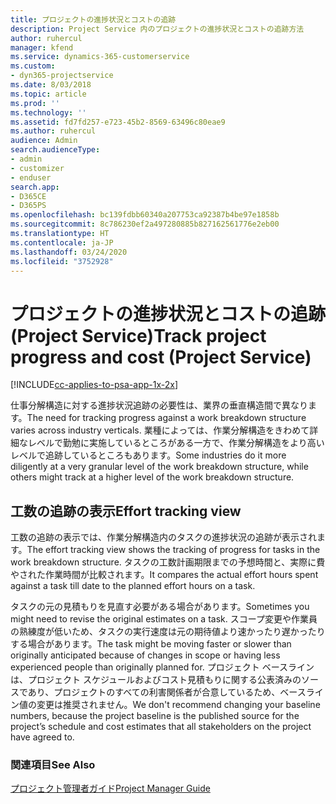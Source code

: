 ```yaml
---
title: プロジェクトの進捗状況とコストの追跡
description: Project Service 内のプロジェクトの進捗状況とコストの追跡方法
author: ruhercul
manager: kfend
ms.service: dynamics-365-customerservice
ms.custom:
- dyn365-projectservice
ms.date: 8/03/2018
ms.topic: article
ms.prod: ''
ms.technology: ''
ms.assetid: fd7fd257-e723-45b2-8569-63496c80eae9
ms.author: ruhercul
audience: Admin
search.audienceType:
- admin
- customizer
- enduser
search.app:
- D365CE
- D365PS
ms.openlocfilehash: bc139fdbb60340a207753ca92387b4be97e1858b
ms.sourcegitcommit: 8c786230ef2a497280885b827162561776e2eb00
ms.translationtype: HT
ms.contentlocale: ja-JP
ms.lasthandoff: 03/24/2020
ms.locfileid: "3752928"
---
```

# <a name="track-project-progress-and-cost-project-service"></a><span data-ttu-id="d5530-103">プロジェクトの進捗状況とコストの追跡 (Project Service)</span><span class="sxs-lookup"><span data-stu-id="d5530-103">Track project progress and cost (Project Service)</span></span>

[!INCLUDE[cc-applies-to-psa-app-1x-2x](../includes/cc-applies-to-psa-app-1x-2x.md)]

<span data-ttu-id="d5530-104">仕事分解構造に対する進捗状況追跡の必要性は、業界の垂直構造間で異なります。</span><span class="sxs-lookup"><span data-stu-id="d5530-104">The need for tracking progress against a work breakdown structure varies across industry verticals.</span></span> <span data-ttu-id="d5530-105">業種によっては、作業分解構造をきわめて詳細なレベルで勤勉に実施しているところがある一方で、作業分解構造をより高いレベルで追跡しているところもあります。</span><span class="sxs-lookup"><span data-stu-id="d5530-105">Some industries do it more diligently at a very granular level of the work breakdown structure, while others might track at a higher level of the work breakdown structure.</span></span>  
  
## <a name="effort-tracking-view"></a><span data-ttu-id="d5530-106">工数の追跡の表示</span><span class="sxs-lookup"><span data-stu-id="d5530-106">Effort tracking view</span></span>  
<span data-ttu-id="d5530-107">工数の追跡の表示では、作業分解構造内のタスクの進捗状況の追跡が表示されます。</span><span class="sxs-lookup"><span data-stu-id="d5530-107">The effort tracking view shows the tracking of progress for tasks in the work breakdown structure.</span></span> <span data-ttu-id="d5530-108">タスクの工数計画期限までの予想時間と、実際に費やされた作業時間が比較されます。</span><span class="sxs-lookup"><span data-stu-id="d5530-108">It compares the actual effort hours spent against a task till date to the planned effort hours on a task.</span></span>  
  
<span data-ttu-id="d5530-109">タスクの元の見積もりを見直す必要がある場合があります。</span><span class="sxs-lookup"><span data-stu-id="d5530-109">Sometimes you might need to revise the original estimates on a task.</span></span> <span data-ttu-id="d5530-110">スコープ変更や作業員の熟練度が低いため、タスクの実行速度は元の期待値より速かったり遅かったりする場合があります。</span><span class="sxs-lookup"><span data-stu-id="d5530-110">The task might be moving faster or slower than originally anticipated because of changes in scope or having less experienced people than originally planned for.</span></span> <span data-ttu-id="d5530-111">プロジェクト ベースラインは、プロジェクト スケジュールおよびコスト見積もりに関する公表済みのソースであり、プロジェクトのすべての利害関係者が合意しているため、ベースライン値の変更は推奨されません。</span><span class="sxs-lookup"><span data-stu-id="d5530-111">We don't recommend changing your baseline numbers, because the project baseline is the published source for the project’s schedule and cost estimates that all stakeholders on the project have agreed to.</span></span>  
  
### <a name="see-also"></a><span data-ttu-id="d5530-112">関連項目</span><span class="sxs-lookup"><span data-stu-id="d5530-112">See Also</span></span>  
 [<span data-ttu-id="d5530-113">プロジェクト管理者ガイド</span><span class="sxs-lookup"><span data-stu-id="d5530-113">Project Manager Guide</span></span>](../project-service/project-manager-guide.md)
